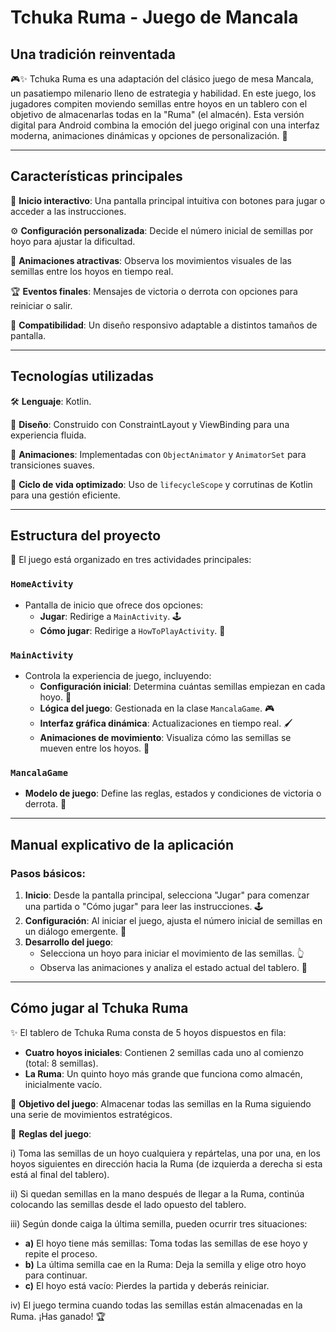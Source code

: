 # Tchuka Ruma - Juego de Mancala

## Una tradición reinventada

🎮✨ Tchuka Ruma es una adaptación del clásico juego de mesa Mancala, un pasatiempo milenario lleno de estrategia y habilidad. En este juego, los jugadores compiten moviendo semillas entre hoyos en un tablero con el objetivo de almacenarlas todas en la "Ruma" (el almacén). Esta versión digital para Android combina la emoción del juego original con una interfaz moderna, animaciones dinámicas y opciones de personalización. 🎉

---

## Características principales

🎯 **Inicio interactivo**: Una pantalla principal intuitiva con botones para jugar o acceder a las instrucciones.

⚙️ **Configuración personalizada**: Decide el número inicial de semillas por hoyo para ajustar la dificultad.

🌟 **Animaciones atractivas**: Observa los movimientos visuales de las semillas entre los hoyos en tiempo real.

🏆 **Eventos finales**: Mensajes de victoria o derrota con opciones para reiniciar o salir.

📱 **Compatibilidad**: Un diseño responsivo adaptable a distintos tamaños de pantalla.

---

## Tecnologías utilizadas

🛠️ **Lenguaje**: Kotlin.

🎨 **Diseño**: Construido con ConstraintLayout y ViewBinding para una experiencia fluida.

🎥 **Animaciones**: Implementadas con `ObjectAnimator` y `AnimatorSet` para transiciones suaves.

🔄 **Ciclo de vida optimizado**: Uso de `lifecycleScope` y corrutinas de Kotlin para una gestión eficiente.

---

## Estructura del proyecto

🎯 El juego está organizado en tres actividades principales:

### `HomeActivity`

- Pantalla de inicio que ofrece dos opciones:
  - **Jugar**: Redirige a `MainActivity`. 🕹️
  - **Cómo jugar**: Redirige a `HowToPlayActivity`. 📖

### `MainActivity`

- Controla la experiencia de juego, incluyendo:
  - **Configuración inicial**: Determina cuántas semillas empiezan en cada hoyo. 🌱
  - **Lógica del juego**: Gestionada en la clase `MancalaGame`. 🎮
  - **Interfaz gráfica dinámica**: Actualizaciones en tiempo real. 🖌️
  - **Animaciones de movimiento**: Visualiza cómo las semillas se mueven entre los hoyos. 🔄

### `MancalaGame`

- **Modelo de juego**: Define las reglas, estados y condiciones de victoria o derrota. 🧩

---

## Manual explicativo de la aplicación

### Pasos básicos:

1. **Inicio**: Desde la pantalla principal, selecciona "Jugar" para comenzar una partida o "Cómo jugar" para leer las instrucciones. 🕹️
2. **Configuración**: Al iniciar el juego, ajusta el número inicial de semillas en un diálogo emergente. 🌱
3. **Desarrollo del juego**:
   - Selecciona un hoyo para iniciar el movimiento de las semillas. 👆
   - Observa las animaciones y analiza el estado actual del tablero. 🎥

---

## Cómo jugar al Tchuka Ruma

✨ El tablero de Tchuka Ruma consta de 5 hoyos dispuestos en fila:

- **Cuatro hoyos iniciales**: Contienen 2 semillas cada uno al comienzo (total: 8 semillas).
- **La Ruma**: Un quinto hoyo más grande que funciona como almacén, inicialmente vacío.

🎯 **Objetivo del juego**:
Almacenar todas las semillas en la Ruma siguiendo una serie de movimientos estratégicos.

🌱 **Reglas del juego**:

i) Toma las semillas de un hoyo cualquiera y repártelas, una por una, en los hoyos siguientes en dirección hacia la Ruma (de izquierda a derecha si esta está al final del tablero).

ii) Si quedan semillas en la mano después de llegar a la Ruma, continúa colocando las semillas desde el lado opuesto del tablero.

iii) Según donde caiga la última semilla, pueden ocurrir tres situaciones:

- **a)** El hoyo tiene más semillas: Toma todas las semillas de ese hoyo y repite el proceso.
- **b)** La última semilla cae en la Ruma: Deja la semilla y elige otro hoyo para continuar.
- **c)** El hoyo está vacío: Pierdes la partida y deberás reiniciar.

iv) El juego termina cuando todas las semillas están almacenadas en la Ruma. ¡Has ganado! 🏆


